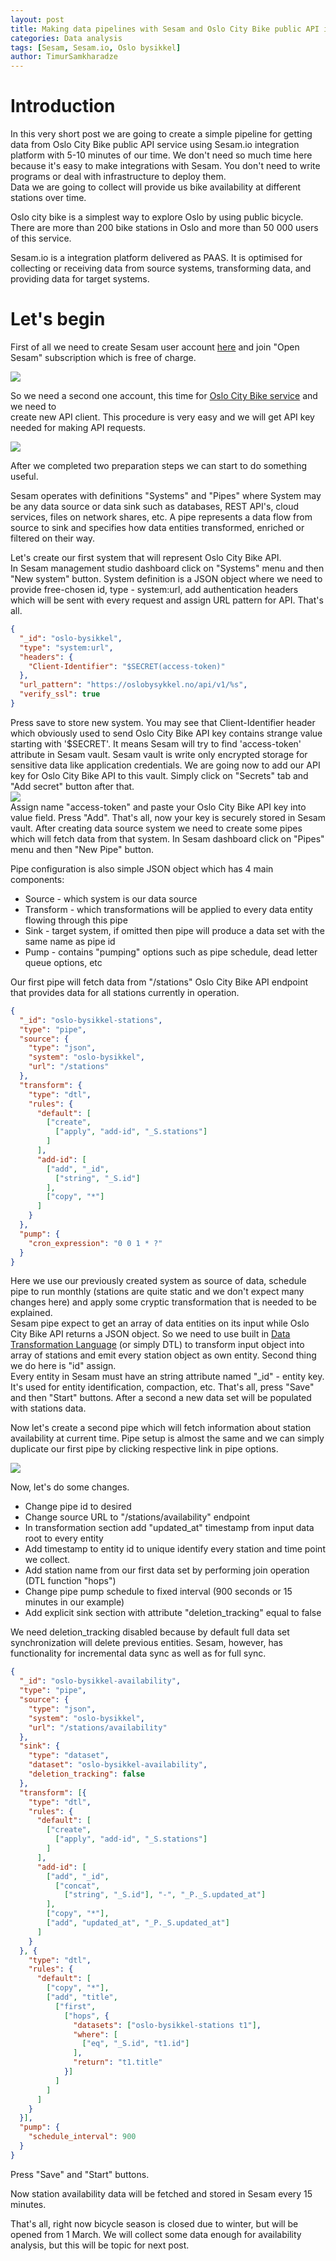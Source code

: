 ```yaml
---
layout: post
title: Making data pipelines with Sesam and Oslo City Bike public API in 5 minutes. 
categories: Data analysis
tags: [Sesam, Sesam.io, Oslo bysikkel]
author: TimurSamkharadze
---
```


# Introduction

In this very short post we are going to create a simple pipeline for getting data from Oslo City Bike public API service
using Sesam.io integration platform with 5-10 minutes of our time.   We don't need so much time here because it's easy
to make integrations with Sesam. You don't need to write programs or deal with infrastructure to deploy them.  
Data we are going to collect will provide us bike availability at different stations over time.  

Oslo city bike is a simplest way to explore Oslo by using public bicycle. There are more than 200 bike stations in Oslo
and more than 50 000 users of this service.  

Sesam.io is a integration platform delivered as PAAS. It is optimised for collecting or receiving data from 
source systems, transforming data, and providing data for target systems.

# Let's begin
First of all we need to create Sesam user account [here](https://portal.sesam.io) and join "Open Sesam" subscription which is free of charge.  

![](/images/2019-02-21-Making-data-pipelines-with-Sesam-and-Oslo-City-Bike-public-API-in-5-minutes/02_sesam_studio.png)  

So we need a second one account, this time for [Oslo City Bike service](https://developer.oslobysykkel.no) and we need to   
create new API client. This procedure is very easy and we will get API key needed for making API requests.   

![](/images/2019-02-21-Making-data-pipelines-with-Sesam-and-Oslo-City-Bike-public-API-in-5-minutes/01_osb_client.png)  

After we completed two preparation steps we can start to do something useful.

Sesam operates with definitions "Systems" and "Pipes" where System may be any data source or data sink such as databases, REST API's, cloud services, files on network shares, etc. 
A pipe represents a data flow from source to sink and specifies 
how data entities transformed, enriched or filtered on their way.  

Let's create our first system that will represent Oslo City Bike API.  
In Sesam management studio dashboard click on "Systems" menu and then "New system" button.
System definition is a JSON object where we need to provide free-chosen id, type - system:url, add authentication headers  
which will be sent with every request and assign URL pattern for API. That's all.
```json
{
  "_id": "oslo-bysikkel",
  "type": "system:url",
  "headers": {
    "Client-Identifier": "$SECRET(access-token)"
  },
  "url_pattern": "https://oslobysykkel.no/api/v1/%s",
  "verify_ssl": true
}
```
Press save to store new system. You may see that Client-Identifier header which obviously used to send Oslo City Bike API key
contains strange value starting with '$SECRET'. 
It means Sesam will try to find 'access-token' attribute in Sesam vault.
Sesam vault is write only encrypted storage for sensitive data like application credentials. We are going now to add our
API key for Oslo City Bike API to this vault. Simply click on "Secrets" tab and "Add secret" button after that.  
![](/images/2019-02-21-Making-data-pipelines-with-Sesam-and-Oslo-City-Bike-public-API-in-5-minutes/03_sesam_studio.png)  
Assign name "access-token" and paste your Oslo City Bike API key into value field. Press "Add". That's all, now your key
is securely stored in Sesam vault. 
After creating data source system we need to create some pipes which will fetch data from that system. In Sesam dashboard click on "Pipes" menu and then "New Pipe" button.  
 
Pipe configuration is also simple JSON object which has 4 main components:
* Source - which system is our data source
* Transform - which transformations will be applied to every data entity flowing through this pipe
* Sink - target system, if omitted then pipe will produce a data set with the same name as pipe id
* Pump - contains "pumping" options such as pipe schedule, dead letter queue options, etc

Our first pipe will fetch data from "/stations" Oslo City Bike API endpoint that provides data for all stations currently in operation.  
```json
{
  "_id": "oslo-bysikkel-stations",
  "type": "pipe",
  "source": {
    "type": "json",
    "system": "oslo-bysikkel",
    "url": "/stations"
  },
  "transform": {
    "type": "dtl",
    "rules": {
      "default": [
        ["create",
          ["apply", "add-id", "_S.stations"]
        ]
      ],
      "add-id": [
        ["add", "_id",
          ["string", "_S.id"]
        ],
        ["copy", "*"]
      ]
    }
  },
  "pump": {
    "cron_expression": "0 0 1 * ?"
  }
}
```
Here we use our previously created system as source of data, schedule pipe to run monthly (stations are quite static and
we don't expect many changes here) and apply some cryptic transformation that is needed to be explained.  
Sesam pipe expect to get an array of data entities on its input while Oslo City Bike API returns a JSON object. So we need
to use built in [Data Transformation Language](https://docs.sesam.io/DTLReferenceGuide.html) (or simply DTL) to transform input object into array of stations and emit every station object as own entity. Second thing we do here is "id" assign.  
Every entity in Sesam must have an string attribute named "\_id" - entity key. It's used for entity identification, compaction, etc.
That's all, press "Save" and then "Start" buttons. After a second a new data set will be populated with stations data.  

Now let's create a second pipe which will fetch information about station availability at current time. Pipe setup is almost the same and we can simply duplicate our first pipe by clicking respective link in pipe options.  

![](/images/2019-02-21-Making-data-pipelines-with-Sesam-and-Oslo-City-Bike-public-API-in-5-minutes/04_sesam_studio.png)  


Now, let's do some changes.
* Change pipe id to desired
* Change source URL to "/stations/availability" endpoint
* In transformation section add "updated\_at" timestamp from input data root to every entity
* Add timestamp to entity id to unique identify every station and time point we collect.
* Add station name from our first data set by performing join operation (DTL function "hops")
* Change pipe pump schedule to fixed interval (900 seconds or 15 minutes in our example)
* Add explicit sink section with attribute "deletion\_tracking" equal to false  

We need deletion\_tracking disabled because by default full data set synchronization will delete previous entities.
Sesam, however, has functionality for incremental data sync as well as for full sync.  
```json
{
  "_id": "oslo-bysikkel-availability",
  "type": "pipe",
  "source": {
    "type": "json",
    "system": "oslo-bysikkel",
    "url": "/stations/availability"
  },
  "sink": {
    "type": "dataset",
    "dataset": "oslo-bysikkel-availability",
    "deletion_tracking": false
  },
  "transform": [{
    "type": "dtl",
    "rules": {
      "default": [
        ["create",
          ["apply", "add-id", "_S.stations"]
        ]
      ],
      "add-id": [
        ["add", "_id",
          ["concat",
            ["string", "_S.id"], "-", "_P._S.updated_at"]
        ],
        ["copy", "*"],
        ["add", "updated_at", "_P._S.updated_at"]
      ]
    }
  }, {
    "type": "dtl",
    "rules": {
      "default": [
        ["copy", "*"],
        ["add", "title",
          ["first",
            ["hops", {
              "datasets": ["oslo-bysikkel-stations t1"],
              "where": [
                ["eq", "_S.id", "t1.id"]
              ],
              "return": "t1.title"
            }]
          ]
        ]
      ]
    }
  }],
  "pump": {
    "schedule_interval": 900
  }
}
```
Press "Save" and "Start" buttons.

Now station availability data will be fetched and stored in Sesam every 15 minutes. 

That's all, right now bicycle season is closed due to winter, but will be opened from 1 March. We will collect some data
enough for availability analysis, but this will be topic for next post.